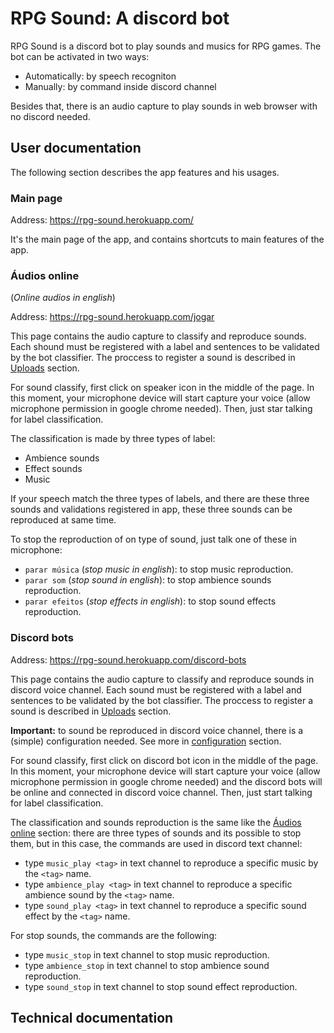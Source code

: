 # RPG Sound: A discord bot

RPG Sound is a discord bot to play sounds and musics for RPG games. The bot can be activated in two ways:
- Automatically: by speech recogniton
- Manually: by command inside discord channel

Besides that, there is an audio capture to play sounds in web browser with no discord needed.

## User documentation

The following section describes the app features and his usages.

### Main page

Address: https://rpg-sound.herokuapp.com/
 
It's the main page of the app, and contains shortcuts to main features of the app.

### Áudios online

(*Online audios in english*)

Address: https://rpg-sound.herokuapp.com/jogar

This page contains the audio capture to classify and reproduce sounds. Each shound must be registered with a label and 
sentences to be validated by the bot classifier. The proccess to register a sound is described in [Uploads](#uploads) section.

For sound classify, first click on speaker icon in the middle of the page. In this moment, your microphone device will start
capture your voice (allow microphone permission in google chrome needed). Then, just star talking for label classification.

The classification is made by three types of label:
- Ambience sounds
- Effect sounds
- Music

If your speech match the three types of labels, and there are these three sounds and validations registered in app, these three
sounds can be reproduced at same time.

To stop the reproduction of on type of sound, just talk one of these in microphone:

- `parar música` (*stop music in english*): to stop music reproduction.   
- `parar som` (*stop sound in english*): to stop ambience sounds reproduction.
- `parar efeitos` (*stop effects in english*): to stop sound effects reproduction.

### Discord bots

Address: https://rpg-sound.herokuapp.com/discord-bots

This page contains the audio capture to classify and reproduce sounds in discord voice channel. Each sound must be registered with a label and 
sentences to be validated by the bot classifier. The proccess to register a sound is described in [Uploads](#uploads) section.

**Important:** to sound be reproduced in discord voice channel, there is a (simple) configuration needed. See more in 
[configuration](#configurações) section. 

For sound classify, first click on discord bot icon in the middle of the page. In this moment, your microphone device will start
capture your voice (allow microphone permission in google chrome needed) and the discord bots will be online and connected in
discord voice channel. Then, just start talking for label classification.

The classification and sounds reproduction is the same like the [Áudios online](#áudios-online) section: there are three 
types of sounds and its possible to stop them, but in this case, the commands are used in discord text channel:

- type `music_play <tag>` in text channel to reproduce a specific music by the `<tag>` name.
- type `ambience_play <tag>` in text channel to reproduce a specific ambience sound by the `<tag>` name.
- type `sound_play <tag>` in text channel to reproduce a specific sound effect by the `<tag>` name.

For stop sounds, the commands are the following:

- type `music_stop` in text channel to stop music reproduction.
- type `ambience_stop` in text channel to stop ambience sound reproduction.
- type `sound_stop` in text channel to stop sound effect reproduction.

## Technical documentation